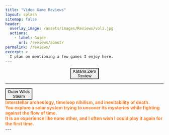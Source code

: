 ```yaml
---
title: "Video Game Reviews"
layout: splash
sitemap: false
header:
  overlay_image: /assets/images/Reviews/voli.jpg
  actions:
    - label: Guide
      url: /reviews/about/
permalink: /reviews/
excerpt: >
  I plan on mentioning a few games I enjoy here.
---
```



<div style="text-align: center;">
    <button class="image-button" style="background-image: url(/assets/images/KatanaZero/kz_but_disp.jpg);"
            onclick="location.href = '/reviews/KatanaZero';">
        <span class="button-text">Katana Zero <br> Review</span>
    </button>
</div>

---
<div class="gameSumm">
  <div class="buttonBox">
    <button class="image-button" style="background-image: url(/assets/images/Reviews/outerWilds/outer_wilds.jpg);"
            onclick="location.href = 'https://store.steampowered.com/app/753640/Outer_Wilds/';">
        <span class="button-text">Outer Wilds <br> Steam</span>
    </button>
  </div>
  <div class="summ" style="color: #ff7d25; font-weight: bold;">
    Interstellar archeology, timeloop nihilism, and inevitability of death. <br>
    You explore a solar system trying to uncover its mysteries while fighting against the flow of time. <br>
    It is an experience like none other, and I often wish I could play it again for the first time. <br>
  </div>
</div>
---

<script>
  // Get all gameSumm elements
  var gameSumms = document.querySelectorAll('.gameSumm');

  // Add event listener to each gameSumm
  gameSumms.forEach(function(gameSumm) {
      gameSumm.addEventListener('mouseenter', function(event) {
          // Get the corresponding buttonBox element
          var buttonBox = event.currentTarget.querySelector('.buttonBox');
          var summ = event.currentTarget.querySelector('.summ');

          // Update widths and display properties
          buttonBox.style.width = '40%';
          summ.style.display = 'block';
          summ.style.width = '60%';

          // Wait for the transition to finish, then fade in the text
          setTimeout(function() {
              summ.style.opacity = '1';
          }, 300); // 300ms is the duration of the width transition
      });

      gameSumm.addEventListener('mouseleave', function(event) {
          // Get the corresponding buttonBox element
          var buttonBox = event.currentTarget.querySelector('.buttonBox');
          var summ = event.currentTarget.querySelector('.summ');

          // Reset widths and display properties
          buttonBox.style.width = '100%';
          summ.style.display = 'none';
          summ.style.width = '0';
          summ.style.opacity = '0';
      });
  });
</script>